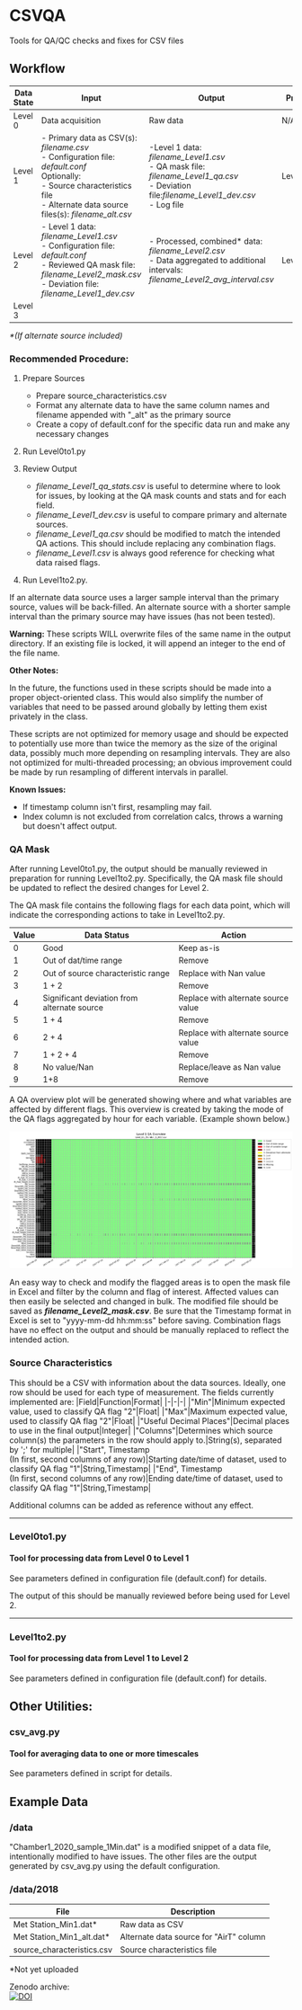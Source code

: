 # CSVQA
 Tools for QA/QC checks and fixes for CSV files

## Workflow

|Data State|Input|Output|Procedure|
|-|-|-|-|
|Level 0   |  Data acquisition   |   Raw data   | N/A
|Level 1   | - Primary data as CSV(s): *filename.csv*<BR>- Configuration file: *default.conf*<BR>Optionally:<BR>- Source characteristics file<BR>- Alternate data source files(s): *filename_alt.csv* | -Level 1 data: *filename_Level1.csv* <BR>- QA mask file: *filename_Level1_qa.csv*<BR>- Deviation file:*filename_Level1_dev.csv*<BR>- Log file| Level0to1.py|
|Level 2   | - Level 1 data: *filename_Level1.csv*<BR>- Configuration file: *default.conf*<BR>- Reviewed QA mask file: *filename_Level2_mask.csv* <BR>- Deviation file: *filename_Level1_dev.csv* | - Processed, combined\* data: *filename_Level2.csv*<BR>- Data aggregated to additional intervals: *filename_Level2_avg_interval.csv* | Level1to2.py |
|Level 3   | | | | 

<I>\*(If alternate source included)</I>

### Recommended Procedure:
1. Prepare Sources
    * Prepare source_characteristics.csv
    * Format any alternate data to have the same column names and filename appended with "_alt" as the primary source
    * Create a copy of default.conf for the specific data run and make any necessary changes
    
2. Run Level0to1.py

3. Review Output
    * *filename_Level1_qa_stats.csv* is useful to determine where to look for issues, by looking at the QA mask counts and stats and for each field.
    * *filename_Level1_dev.csv* is useful to compare primary and alternate sources.
    * *filename_Level1_qa.csv* should be modified to match the intended QA actions.  This should include replacing any combination flags.
    * *filename_Level1.csv* is always good reference for checking what data raised flags.
    
4. Run Level1to2.py.

If an alternate data source uses a larger sample interval than the primary source, values will be back-filled.  An alternate source with a shorter sample interval than the primary source may have issues (has not been tested).

**Warning:** These scripts WILL overwrite files of the same name in the output directory.  If an existing file is locked, it will append an integer to the end of the file name.

**Other Notes:**

In the future, the functions used in these scripts should be made into a proper object-oriented class.  This would also simplify the number of variables that need to be passed around globally by letting them exist privately in the class.

These scripts are not optimized for memory usage and should be expected to potentially use more than twice the memory as the size of the original data, possibly much more depending on resampling intervals.  They are also not optimized for multi-threaded processing; an obvious improvement could be made by run resampling of different intervals in parallel.

**Known Issues:**
- If timestamp column isn't first, resampling may fail.
- Index column is not excluded from correlation calcs, throws a warning but doesn't affect output.

### QA Mask

After running Level0to1.py, the output should be manually reviewed in preparation for running Level1to2.py.  Specifically, the QA mask file should be updated to reflect the desired changes for Level 2.

The QA mask file contains the following flags for each data point, which will indicate the corresponding actions to take in Level1to2.py.

|Value|Data Status|Action|
|-|-|-|
|0|Good|Keep as-is|
|1|Out of dat/time range|Remove|
|2|Out of source characteristic range|Replace with Nan value|
|3|1 + 2|Remove|
|4|Significant deviation from alternate source|Replace with alternate source value|
|5|1 + 4|Remove|
|6|2 + 4|Replace with alternate source value|
|7|1 + 2 + 4|Remove|
|8|No value/Nan|Replace/leave as Nan value|
|9|1+8|Remove|

A QA overview plot will be generated showing where and what variables are affected by different flags.  This overview is created by taking the mode of the QA flags aggregated by hour for each variable.  (Example shown below.)
 
 ![Overview example](./data/sample_overview.png)

An easy way to check and modify the flagged areas is to open the mask file in Excel and filter by the column and flag of interest.  Affected values can then easily be selected and changed in bulk.  The modified file should be saved as ***filename_Level2_mask.csv***.  Be sure that the Timestamp format in Excel is set to "yyyy-mm-dd hh:mm:ss" before saving.  Combination flags have no effect on the output and should be manually replaced to reflect the intended action.

### Source Characteristics

This should be a CSV with information about the data sources.  Ideally, one row should be used for each type of measurement.  The fields currently implemented are:
|Field|Function|Format|
|-|-|-|
|"Min"|Minimum expected value, used to classify QA flag "2"|Float|
|"Max"|Maximum expected value, used to classify QA flag "2"|Float|
|"Useful Decimal Places"|Decimal places to use in the final output|Integer|
|"Columns"|Determines which source column(s) the parameters in the row should apply to.|String(s), separated by ';' for multiple|
|"Start", Timestamp<BR>(In first, second columns of any row)|Starting date/time of dataset, used to classify QA flag "1"|String,Timestamp| 
|"End", Timestamp<BR>(In first, second columns of any row)|Ending date/time of dataset, used to classify QA flag "1"|String,Timestamp| 

Additional columns can be added as reference without any effect.


******************************

### Level0to1.py
#### Tool for processing data from Level 0 to Level 1
See parameters defined in configuration file (default.conf) for details.

The output of this should be manually reviewed before being used for Level 2.
******************************
### Level1to2.py
#### Tool for processing data from Level 1 to Level 2
See parameters defined in configuration file (default.conf) for details.


## Other Utilities:

### csv_avg.py
#### Tool for averaging data to one or more timescales
See parameters defined in script for details.


## Example Data
### /data
"Chamber1_2020_sample_1Min.dat" is a modified snippet of a data file, intentionally modified to have issues.  The other files are the output generated by csv_avg.py using the default configuration.

### /data/2018
|File|Description|
|-|-|
|Met Station_Min1.dat\*|Raw data as CSV|
|Met Station_Min1_alt.dat\*|Alternate data source for "AirT" column|
|source_characteristics.csv|Source characteristics file|

\*Not yet uploaded


Zenodo archive: <br>
[![DOI](https://zenodo.org/badge/300742022.svg)](https://zenodo.org/badge/latestdoi/300742022)
